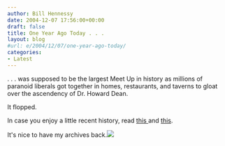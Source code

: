 ```yaml
---
author: Bill Hennessy
date: 2004-12-07 17:56:00+00:00
draft: false
title: One Year Ago Today . . .
layout: blog
#url: e/2004/12/07/one-year-ago-today/
categories:
- Latest
---
```


. . . was supposed to be the largest Meet Up in history as millions of paranoid liberals got together in homes, restaurants, and taverns to gloat over the ascendency of Dr. Howard Dean.   
  
It flopped.   
  
In case you enjoy a little recent history, read [this ](https://blog.billhennessy.com/blogs/hennessys_view/archive/2004/01/03/807.aspx)and [this](https://blog.billhennessy.com/blogs/hennessys_view/archive/2004/01/01/815.aspx).   
  
It's nice to have my archives back.![](https://blog.billhennessy.com/aggbug.aspx?PostID=455)

